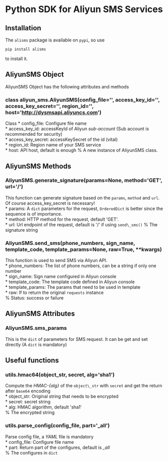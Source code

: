 # Python SDK for Aliyun SMS Services

## Installation
The `alisms` package is available on `pypi`, so use  

    pip install alisms

to install it.  

## AliyunSMS Object
AliyunSMS Object has the following attributes and methods  
  
### class aliyun\_sms.AliyunSMS(config\_file='', access\_key\_id='', access\_key\_secret='', region\_id='', host='http://dysmsapi.aliyuncs.com')  
Class
    * config\_file: Configure file name  
    * access\_key\_id: accessKeyId of Aliyun *sub-account* (Sub account is recommended for security)  
    * access\_key\_secret: accessKeySecret of the id (vital)   
    * region\_id: Region name of your SMS service  
    * host: API host, default is enough
    % A new instance of AliyunSMS class.  

## AliyunSMS Methods  
### AliyunSMS.generate\_signature(params=None, method='GET', url='/')
This function can generate signature based on the `params`, `method` and `url`. Of course access\_key\_secret is necessary!  
    * params: A `dict` parameters for the request, `OrderedDict` is better since the sequence is of importance.  
    * method: HTTP method for the request, default 'GET'.  
    * url: Url endpoint of the request, default is '/' if using `send\_sms()` 
    % The signature string  

### AliyunSMS.send\_sms(phone\_numbers, sign\_name, template\_code, template\_params=None, raw=True, \*\*kwargs)
This function is used to send SMS via Aliyun API.  
    * phone\_numbers: The list of phone numbers, can be a string if only one number  
    * sign\_name: Sign name configured in Aliyun console  
    * template\_code: The template code defined in Aliyun console  
    * template\_params: The params that need to be used in template  
    * raw: If to return the original `requests` instance  
    % Status: success or failure  

## AliyunSMS Attributes  
### AliyunSMS.sms\_params
This is the `dict` of parameters for SMS request. It can be get and set directly (A `dict` is mandatory)  

## Useful functions

### utils.hmac64(object\_str, secret, alg='sha1')  
Compute the *HMAC-\{alg\}* of the `object\_str` with `secret` and get the return after `base64` encoding  
    * object\_str: Original string that needs to be encrypted  
    * secret: secret string  
    * alg: HMAC algorithm, default 'sha1'  
    % The encrypted string  

### utils.parse\_config(config\_file, part='\_all')  
Parse config file, a *YAML* file is mandatory  
    * config\_file: Configure file name  
    * part: Return part of the configures, default is *\_all*  
    % The configures in `dict`
